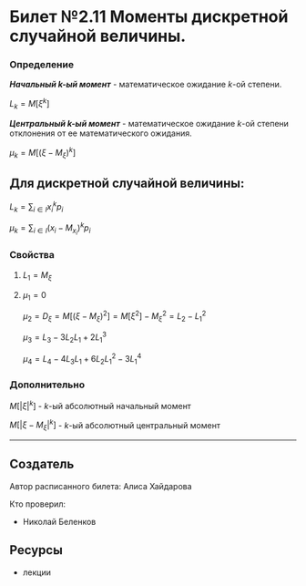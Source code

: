 # Билет №2.11 Моменты дискретной случайной величины.

### Определение

***Начальный k-ый момент*** - математическое ожидание $k$-ой степени.

$L_k = M[\xi^k]$

***Центральный k-ый момент*** - математическое ожидание $k$-ой степени отклонения от ее математического ожидания.

$\mu_k = M[(\xi - M_\xi)^k]$

## Для дискретной случайной величины:

$L_k = \displaystyle\sum_{i \in I} x_i^k p_i$

$\mu_k = \displaystyle\sum_{i \in I} (x_i - M_{x_i})^kp_i$

### Свойства

1. $L_1 = M_\xi$
2. $\mu_1 = 0$
    
    $\mu_2 = D_\xi = M[(\xi-M_\xi)^2] = M[\xi^2] - M_\xi^2 = L_2 - L_1^2$
    
    $\mu_3 = L_3-3L_2L_1+2L_1^3$
    
    $\mu_4 = L_4-4L_3L_1+6L_2L_1^2 - 3L_1^4$

### Дополнительно

$M[|\xi|^k]$ - $k$-ый абсолютный начальный момент

$M[|\xi - M_\xi|^k]$ - $k$-ый абсолютный центральный момент

---
## Создатель

Автор расписанного билета: Алиса Хайдарова

Кто проверил:
- Николай Беленков

## Ресурсы
- лекции














